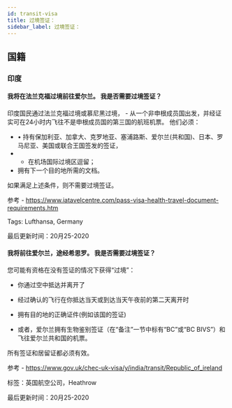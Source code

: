 ```yaml
---
id: transit-visa
title: 过境签证：
sidebar_label: 过境签证：
---
```


## 国籍

### 印度

#### **我将在法兰克福过境前往爱尔兰。 我是否需要过境签证？**

印度国民通过法兰克福过境或慕尼黑过境， - 从一个非申根成员国出发，并经证实可在24小时内飞往不是申根成员国的第三国的航班机票。 他们必须：
- • 持有保加利亚、加拿大、克罗地亚、塞浦路斯、爱尔兰(共和国)、日本、罗马尼亚、美国或联合王国签发的签证，
- - 在机场国际过境区逗留；
- 拥有下一个目的地所需的文档。

如果满足上述条件，则不需要过境签证。

参考 - https://www.iatavelcentre.com/pass-visa-health-travel-document-requirements.htm

Tags: Lufthansa, Germany

最后更新时间：20月25-2020

#### **我将前往爱尔兰，途经希思罗。 我是否需要过境签证？**

您可能有资格在没有签证的情况下获得“过境”：

* 你通过空中抵达并离开了

* 经过确认的飞行在你抵达当天或到达当天午夜前的第二天离开时

* 拥有目的地的正确证件(例如该国的签证)

* 或者，爱尔兰拥有生物鉴别签证（在“备注”一节中标有“BC”或“BC BIVS”）和飞往爱尔兰共和国的机票。

所有签证和居留证都必须有效。

参考 - https://www.gov.uk/chec-uk-visa/y/india/transit/Republic_of_ireland

标签：英国航空公司，Heathrow

最后更新时间：20月25-2020